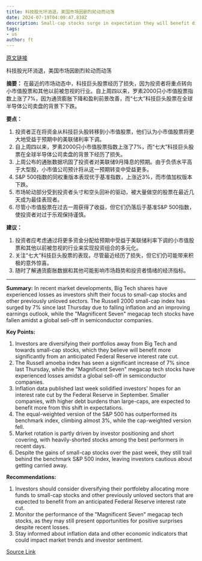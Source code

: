 ```yaml
---
title: 科技股光环消退，美国市场因剧烈轮动而动荡
date: 2024-07-19T04:00:47.838Z
description: Small-cap stocks surge in expectation they will benefit disproportionately from a Fed interest rate cut
tags: 
- us
author: ft
---
```


[原文链接](https://ft.com/content/6983ad77-3e16-42c7-86fc-bf011d2e5b1a)

科技股光环消退，美国市场因剧烈轮动而动荡

**摘要：**
在最近的市场动态中，科技巨头股票经历了损失，因为投资者将重点转向小市值股票和其他以前被忽视的行业。自上周四以来，罗素2000只小市值股票指数上涨了7%，因为通货膨胀下降和盈利前景改善，而“七大”科技巨头股票在全球半导体公司卖盘的背景下下跌。

**要点：**
1. 投资者正在将资金从科技巨头股转移到小市值股票，他们认为小市值股票将更大地受益于预期中的美联储利率下调。
2. 自上周四以来，罗素2000只小市值股票指数上涨了7%，而“七大”科技巨头股票在全球半导体公司卖盘的背景下经历了损失。
3. 上周公布的通胀数据巩固了投资者对美联储9月降息的预期。由于负债水平高于大型股，小市值公司预计将从这一预期转变中受益更多。
4. S&P 500指数的同权重版本表现优于基准指数，上涨近3%，而市值加权版本下跌。
5. 市场轮动部分受到投资者头寸和空头回补的驱动，被大量做空的股票在最近几天成为最佳表现者。
6. 尽管小市值股票在过去一周获得了收益，但它们仍落后于基准S&P 500指数，使投资者对过于乐观保持谨慎。

**建议：**
1. 投资者应考虑通过将更多资金分配给预期中受益于美联储利率下调的小市值股票和其他以前被忽视的行业来实现投资组合的多元化。
2. 关注“七大”科技巨头股票的表现，尽管最近经历了损失，但它们仍可能带来积极的意外惊喜。
3. 随时了解通货膨胀数据和其他可能影响市场趋势和投资者情绪的经济指标。

---

 **Summary:**
In recent market developments, Big Tech shares have experienced losses as investors shift their focus to small-cap stocks and other previously unloved sectors. The Russell 2000 small-cap index has surged by 7% since last Thursday due to falling inflation and an improving earnings outlook, while the "Magnificent Seven" megacap tech stocks have fallen amidst a global sell-off in semiconductor companies.

**Key Points:**
1. Investors are diversifying their portfolios away from Big Tech and towards small-cap stocks, which they believe will benefit more significantly from an anticipated Federal Reserve interest rate cut.
2. The Russell amoeba index has seen a significant increase of 7% since last Thursday, while the "Magnificent Seven" megacap tech stocks have experienced losses amidst a global sell-off in semiconductor companies.
3. Inflation data published last week solidified investors' hopes for an interest rate cut by the Federal Reserve in September. Smaller companies, with higher debt burdens than large-caps, are expected to benefit more from this shift in expectations.
4. The equal-weighted version of the S&P 500 has outperformed its benchmark index, climbing almost 3%, while the cap-weighted version fell.
5. Market rotation is partly driven by investor positioning and short covering, with heavily-shorted stocks among the best performers in recent days.
6. Despite the gains of small-cap stocks over the past week, they still trail behind the benchmark S&P 500 index, leaving investors cautious about getting carried away.

**Recommendations:**
1. Investors should consider diversifying their portfoleby allocating more funds to small-cap stocks and other previously unloved sectors that are expected to benefit from an anticipated Federal Reserve interest rate cut.
2. Monitor the performance of the "Magnificent Seven" megacap tech stocks, as they may still present opportunities for positive surprises despite recent losses.
3. Stay informed about inflation data and other economic indicators that could impact market trends and investor sentiment.

[Source Link](https://ft.com/content/6983ad77-3e16-42c7-86fc-bf011d2e5b1a)

